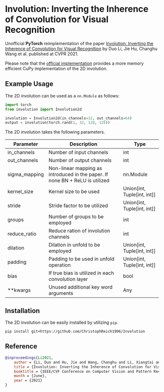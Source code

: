 # Involution: Inverting the Inherence of Convolution for Visual Recognition
Unofficial **PyTorch** reimplementation of the paper [Involution: Inverting the Inherence of Convolution for Visual Recognition](https://arxiv.org/pdf/2103.06255.pdf)
by Duo Li, Jie Hu, Changhu Wang et al. published at CVPR 2021.

Please note that the [official implementation](https://github.com/d-li14/involution) provides a more memory efficient
CuPy implementation of the 2D involution.

## Example Usage
The 2D involution can be used as a `nn.Module` as follows:
````python
import torch
from involution import Involution2d

involution = Involution2d(in_channels=32, out_channels=64)
output = involution(torch.rand(1, 32, 128, 128))
````

The 2D involution takes the following parameters.

| Parameter | Description | Type |
| ------------- | ------------- | ------------- |
| in_channels | Number of input channels | int |
| out_channels | Number of output channels | int |
| sigma_mapping | Non-linear mapping as introduced in the paper. If none BN + ReLU is utilized | nn.Module |
| kernel_size | Kernel size to be used | Union[int, Tuple[int, int]] |
| stride | Stride factor to be utilized | Union[int, Tuple[int, int]] |
| groups | Number of groups to be employed | int |
| reduce_ratio | Reduce ration of involution channels | int |
| dilation | Dilation in unfold to be employed | Union[int, Tuple[int, int]] |
| padding | Padding to be used in unfold operation | Union[int, Tuple[int, int]] |
| bias | If true bias is utilized in each convolution layer | bool |
| **kwargs | Unused additional key word arguments | Any |

## Installation
The 2D involution can be easily installed by utilizing `pip`.
````shell script
pip install git+https://github.com/ChristophReich1996/Involution
````

## Reference

````bibtex
@inproceedings{Li2021,
    author = {Li, Duo and Hu, Jie and Wang, Changhu and Li, Xiangtai and She, Qi and Zhu, Lei and Zhang, Tong and Chen, Qifeng},
    title = {Involution: Inverting the Inherence of Convolution for Visual Recognition},
    booktitle = {IEEE/CVF Conference on Computer Vision and Pattern Recognition (CVPR)},
    month = {June},
    year = {2021}
}
````
